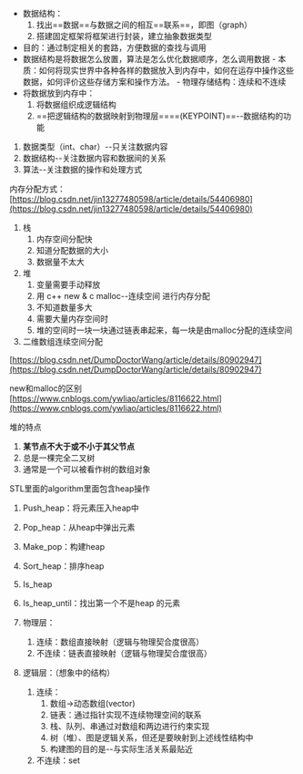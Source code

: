 - 数据结构：
    1. 找出==数据==与数据之间的相互==联系==，即图（graph）
    2. 搭建固定框架将框架进行封装，建立抽象数据类型
- 目的：通过制定相关的套路，方便数据的查找与调用
- 数据结构是将数据怎么放置，算法是怎么优化数据顺序，怎么调用数据 - 本质：如何将现实世界中各种各样的数据放入到内存中，如何在运存中操作这些数据，如何评价这些存储方案和操作方法。 - 物理存储结构：连续和不连续
- 将数据放到内存中：
    1. 将数据组织成逻辑结构
    2. ==把逻辑结构的数据映射到物理层====(KEYPOINT)==--数据结构的功能
   

1. 数据类型（int、char）--只关注数据内容
2. 数据结构--关注数据内容和数据间的关系
3. 算法--关注数据的操作和处理方式

内存分配方式：  
[https://blog.csdn.net/jin13277480598/article/details/54406980](https://blog.csdn.net/jin13277480598/article/details/54406980)

1. 栈
    1. 内存空间分配快
    2. 知道分配数据的大小
    3. 数据量不太大
2. 堆
    1. 变量需要手动释放
    2. 用 c++ new & c malloc--连续空间 进行内存分配
    3. 不知道数量多大
    4. 需要大量内存空间时
    5. 堆的空间时一块一块通过链表串起来，每一块是由malloc分配的连续空间
3. 二维数组连续空间分配

[https://blog.csdn.net/DumpDoctorWang/article/details/80902947](https://blog.csdn.net/DumpDoctorWang/article/details/80902947)
 
new和malloc的区别  
[https://www.cnblogs.com/ywliao/articles/8116622.html](https://www.cnblogs.com/ywliao/articles/8116622.html)
 
堆的特点

1. **某节点不大于或不小于其父节点**
2. 总是一棵完全二叉树
3. 通常是一个可以被看作树的数组对象

STL里面的algorithm里面包含heap操作

1. Push_heap：将元素压入heap中
2. Pop_heap：从heap中弹出元素
3. Make_pop：构建heap
4. Sort_heap：排序heap
5. Is_heap
6. Is_heap_until：找出第一个不是heap 的元素

1. 物理层：
    1. 连续：数组直接映射（逻辑与物理契合度很高）
    2. 不连续：链表直接映射（逻辑与物理契合度很高）
2. 逻辑层：（想象中的结构）
    1. 连续：
        1. 数组->动态数组(vector)
        2. 链表：通过指针实现不连续物理空间的联系
        3. 栈、队列、串通过对数组和两边进行约束实现
        4. 树（堆）、图是逻辑关系，但还是要映射到上述线性结构中
        5. 构建图的目的是--与实际生活关系最贴近
    2. 不连续：set